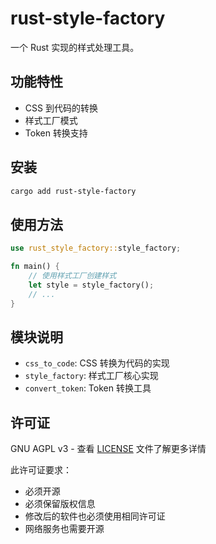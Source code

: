 # rust-style-factory

一个 Rust 实现的样式处理工具。

## 功能特性

- CSS 到代码的转换
- 样式工厂模式
- Token 转换支持

## 安装

```bash
cargo add rust-style-factory
```

## 使用方法

```rust
use rust_style_factory::style_factory;

fn main() {
    // 使用样式工厂创建样式
    let style = style_factory();
    // ...
}
```

## 模块说明

- `css_to_code`: CSS 转换为代码的实现
- `style_factory`: 样式工厂核心实现
- `convert_token`: Token 转换工具

## 许可证

GNU AGPL v3 - 查看 [LICENSE](LICENSE) 文件了解更多详情

此许可证要求：
- 必须开源
- 必须保留版权信息
- 修改后的软件也必须使用相同许可证
- 网络服务也需要开源
